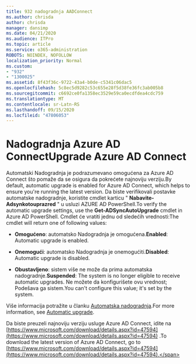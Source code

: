 ```yaml
---
title: 932 nadogradnja AADConnect
ms.author: chrisda
author: chrisda
manager: dansimp
ms.date: 04/21/2020
ms.audience: ITPro
ms.topic: article
ms.service: o365-administration
ROBOTS: NOINDEX, NOFOLLOW
localization_priority: Normal
ms.custom:
- "932"
- "1300025"
ms.assetid: 8f43f36c-9722-43a4-b0de-c5341c06dac5
ms.openlocfilehash: 5c8ec5d9282c53c655e28f5d38fe36fc3ab005b8
ms.sourcegitcommit: c6692ce0fa1358ec3529e59ca0ecdfdea4cdc759
ms.translationtype: MT
ms.contentlocale: sr-Latn-RS
ms.lasthandoff: 09/15/2020
ms.locfileid: "47806053"
---
```

# <a name="upgrade-azure-ad-connect"></a><span data-ttu-id="6c1a2-102">Nadogradnja Azure AD Connect</span><span class="sxs-lookup"><span data-stu-id="6c1a2-102">Upgrade Azure AD Connect</span></span>

<span data-ttu-id="6c1a2-103">Automatski Nadogradnja je podrazumevano omogućena za Azure AD Connect što pomaže da se osigura da pokrećete najnoviju verziju.</span><span class="sxs-lookup"><span data-stu-id="6c1a2-103">By default, automatic upgrade is enabled for Azure AD Connect, which helps to ensure you're running the latest version.</span></span> <span data-ttu-id="6c1a2-104">Da biste verifikovali postavke automatske nadogradnje, koristite cmdlet karticu " **Nabavite-Adsynkotouprazred** " u usluzi AZURE AD PowerShell.</span><span class="sxs-lookup"><span data-stu-id="6c1a2-104">To verify the automatic upgrade settings, use the **Get-ADSyncAutoUpgrade** cmdlet in Azure AD PowerShell.</span></span> <span data-ttu-id="6c1a2-105">Cmdlet će vratiti jednu od sledećih vrednosti:</span><span class="sxs-lookup"><span data-stu-id="6c1a2-105">The cmdlet will return one of following values:</span></span>

- <span data-ttu-id="6c1a2-106">**Omogućeno**: automatsko Nadogradnja je omogućena.</span><span class="sxs-lookup"><span data-stu-id="6c1a2-106">**Enabled**: Automatic upgrade is enabled.</span></span>

- <span data-ttu-id="6c1a2-107">**Onemogući**: automatsko Nadogradnja je onemogućiti.</span><span class="sxs-lookup"><span data-stu-id="6c1a2-107">**Disabled**: Automatic upgrade is disabled.</span></span>

- <span data-ttu-id="6c1a2-108">**Obustavljeno**: sistem više ne može da prima automatska nadogradnje.</span><span class="sxs-lookup"><span data-stu-id="6c1a2-108">**Suspended**: The system is no longer eligible to receive automatic upgrades.</span></span> <span data-ttu-id="6c1a2-109">Ne možete da konfigurišete ovu vrednost; Podešava ga sistem.</span><span class="sxs-lookup"><span data-stu-id="6c1a2-109">You can't configure this value; it's set by the system.</span></span>

<span data-ttu-id="6c1a2-110">Više informacija potražite u članku [Automatska nadogradnja](https://docs.microsoft.com/azure/active-directory/connect/active-directory-aadconnect-feature-automatic-upgrade).</span><span class="sxs-lookup"><span data-stu-id="6c1a2-110">For more information, see [Automatic upgrade](https://docs.microsoft.com/azure/active-directory/connect/active-directory-aadconnect-feature-automatic-upgrade).</span></span>

<span data-ttu-id="6c1a2-111">Da biste preuzeli najnoviju verziju usluge Azure AD Connect, idite na [https://www.microsoft.com/download/details.aspx?id=47594](https://www.microsoft.com/download/details.aspx?id=47594) .</span><span class="sxs-lookup"><span data-stu-id="6c1a2-111">To download the latest version of Azure AD Connect, go to [https://www.microsoft.com/download/details.aspx?id=47594](https://www.microsoft.com/download/details.aspx?id=47594).</span></span>
